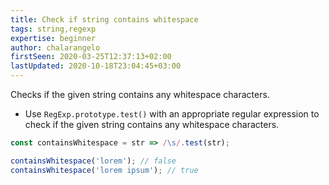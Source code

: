 ```yaml
---
title: Check if string contains whitespace
tags: string,regexp
expertise: beginner
author: chalarangelo
firstSeen: 2020-03-25T12:37:13+02:00
lastUpdated: 2020-10-18T23:04:45+03:00
---
```


Checks if the given string contains any whitespace characters.

- Use `RegExp.prototype.test()` with an appropriate regular expression to check if the given string contains any whitespace characters.

```js
const containsWhitespace = str => /\s/.test(str);
```

```js
containsWhitespace('lorem'); // false
containsWhitespace('lorem ipsum'); // true
```
